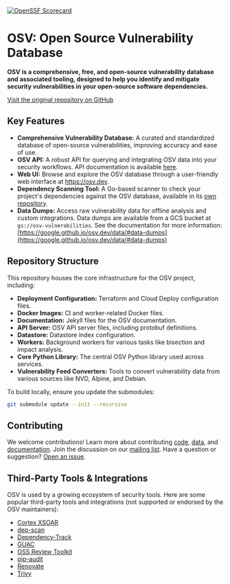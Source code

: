 [![OpenSSF Scorecard](https://api.securityscorecards.dev/projects/github.com/google/osv.dev/badge)](https://scorecard.dev/viewer/?uri=github.com/google/osv.dev)

# OSV: Open Source Vulnerability Database

**OSV is a comprehensive, free, and open-source vulnerability database and associated tooling, designed to help you identify and mitigate security vulnerabilities in your open-source software dependencies.**

[Visit the original repository on GitHub](https://github.com/google/osv.dev)

## Key Features

*   **Comprehensive Vulnerability Database:**  A curated and standardized database of open-source vulnerabilities, improving accuracy and ease of use.
*   **OSV API:** A robust API for querying and integrating OSV data into your security workflows.  API documentation is available [here](https://google.github.io/osv.dev/api/).
*   **Web UI:**  Browse and explore the OSV database through a user-friendly web interface at <https://osv.dev>.
*   **Dependency Scanning Tool:**  A Go-based scanner to check your project's dependencies against the OSV database, available in its [own repository](https://github.com/google/osv-scanner).
*   **Data Dumps:** Access raw vulnerability data for offline analysis and custom integrations. Data dumps are available from a GCS bucket at `gs://osv-vulnerabilities`. See the documentation for more information: [https://google.github.io/osv.dev/data/#data-dumps](https://google.github.io/osv.dev/data/#data-dumps)

## Repository Structure

This repository houses the core infrastructure for the OSV project, including:

*   **Deployment Configuration:**  Terraform and Cloud Deploy configuration files.
*   **Docker Images:**  CI and worker-related Docker files.
*   **Documentation:**  Jekyll files for the OSV documentation.
*   **API Server:**  OSV API server files, including protobuf definitions.
*   **Datastore:**  Datastore index configuration.
*   **Workers:** Background workers for various tasks like bisection and impact analysis.
*   **Core Python Library:** The central OSV Python library used across services.
*   **Vulnerability Feed Converters:** Tools to convert vulnerability data from various sources like NVD, Alpine, and Debian.

To build locally, ensure you update the submodules:

```bash
git submodule update --init --recursive
```

## Contributing

We welcome contributions! Learn more about contributing [code](CONTRIBUTING.md#contributing-code), [data](CONTRIBUTING.md#contributing-data), and [documentation](CONTRIBUTING.md#contributing-documentation).  Join the discussion on our [mailing list](https://groups.google.com/g/osv-discuss).  Have a question or suggestion?  [Open an issue](https://github.com/google/osv.dev/issues).

## Third-Party Tools & Integrations

OSV is used by a growing ecosystem of security tools. Here are some popular third-party tools and integrations (not supported or endorsed by the OSV maintainers):

*   [Cortex XSOAR](https://github.com/demisto/content)
*   [dep-scan](https://github.com/AppThreat/dep-scan)
*   [Dependency-Track](https://github.com/DependencyTrack/dependency-track)
*   [GUAC](https://github.com/guacsec/guac)
*   [OSS Review Toolkit](https://github.com/oss-review-toolkit/ort)
*   [pip-audit](https://github.com/pypa/pip-audit)
*   [Renovate](https://github.com/renovatebot/renovate)
*   [Trivy](https://github.com/aquasecurity/trivy)